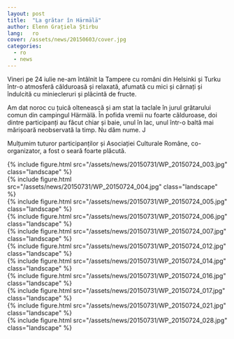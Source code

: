 ```yaml
---
layout: post
title:  "La grătar în Härmälä"
author: Elenn Grațiela Știrbu
lang:   ro
cover: /assets/news/20150603/cover.jpg
categories:
  - ro
  - news
---
```


Vineri pe 24 iulie ne-am întâlnit la Tampere cu români din Helsinki și Turku într-o atmosferă călduroasă și relaxată, afumată cu mici și cârnați și îndulcită cu miniecleruri și plăcintă de fructe.

Am dat noroc cu țuică oltenească și am stat la taclale în jurul grătarului comun din campingul Härmälä. În pofida vremii nu foarte călduroase, doi dintre participanți au făcut chiar și baie, unul în lac, unul într-o baltă mai mărișoară neobservată la timp. Nu dăm nume. J

Mulțumim tuturor participanților și Asociației Culturale Române, co-organizator, a fost o seară foarte plăcută.

<div class="row">
  <div class="col-md-4">
    {% include figure.html src="/assets/news/20150731/WP_20150724_003.jpg" class="landscape" %}
  </div>
  <div class="col-md-4">
    {% include figure.html src="/assets/news/20150731/WP_20150724_004.jpg" class="landscape" %}
  </div>
  <div class="col-md-4">
    {% include figure.html src="/assets/news/20150731/WP_20150724_005.jpg" class="landscape" %}
  </div>

  <div class="col-md-4">
    {% include figure.html src="/assets/news/20150731/WP_20150724_006.jpg" class="landscape" %}
  </div>
  <div class="col-md-4">
    {% include figure.html src="/assets/news/20150731/WP_20150724_007.jpg" class="landscape" %}
  </div>
  <div class="col-md-4">
    {% include figure.html src="/assets/news/20150731/WP_20150724_012.jpg" class="landscape" %}
  </div>
  <div class="col-md-4">
    {% include figure.html src="/assets/news/20150731/WP_20150724_014.jpg" class="landscape" %}
  </div>
  <div class="col-md-4">
    {% include figure.html src="/assets/news/20150731/WP_20150724_016.jpg" class="landscape" %}
  </div>
  <div class="col-md-4">
    {% include figure.html src="/assets/news/20150731/WP_20150724_017.jpg" class="landscape" %}
  </div>
  <div class="col-md-2">
  </div>
  <div class="col-md-4">
    {% include figure.html src="/assets/news/20150731/WP_20150724_021.jpg" class="landscape" %}
  </div>
  <div class="col-md-4">
    {% include figure.html src="/assets/news/20150731/WP_20150724_028.jpg" class="landscape" %}
  </div>
</div>
